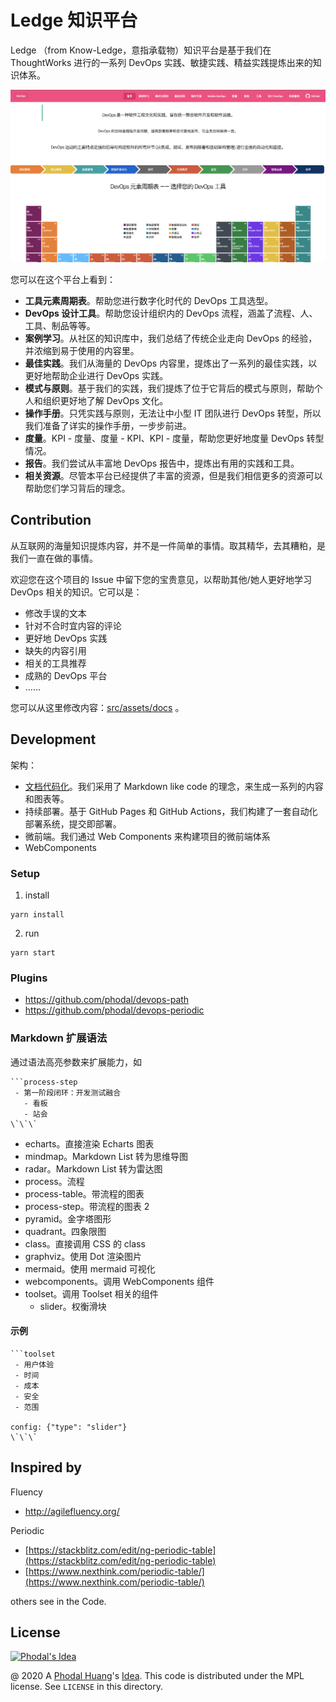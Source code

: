 # Ledge 知识平台

Ledge （from Know-Ledge，意指承载物）知识平台是基于我们在 ThoughtWorks 进行的一系列 DevOps 实践、敏捷实践、精益实践提炼出来的知识体系。

![Screenshots](docs/images/ledge-ss.png "Ledge 首页截图")

您可以在这个平台上看到：

 - **工具元素周期表**。帮助您进行数字化时代的 DevOps 工具选型。
 - **DevOps 设计工具**。帮助您设计组织内的 DevOps 流程，涵盖了流程、人、工具、制品等等。
 - **案例学习**。从社区的知识库中，我们总结了传统企业走向 DevOps 的经验，并浓缩到易于使用的内容里。
 - **最佳实践**。我们从海量的 DevOps 内容里，提炼出了一系列的最佳实践，以更好地帮助企业进行 DevOps 实践。
 - **模式与原则**。基于我们的实践，我们提炼了位于它背后的模式与原则，帮助个人和组织更好地了解 DevOps 文化。
 - **操作手册**。只凭实践与原则，无法让中小型 IT 团队进行 DevOps 转型，所以我们准备了详实的操作手册，一步步前进。
 - **度量**。KPI - 度量、度量 - KPI、KPI - 度量，帮助您更好地度量 DevOps 转型情况。
 - **报告**。我们尝试从丰富地 DevOps 报告中，提炼出有用的实践和工具。
 - **相关资源**。尽管本平台已经提供了丰富的资源，但是我们相信更多的资源可以帮助您们学习背后的理念。

## Contribution

从互联网的海量知识提炼内容，并不是一件简单的事情。取其精华，去其糟粕，是我们一直在做的事情。

欢迎您在这个项目的 Issue 中留下您的宝贵意见，以帮助其他/她人更好地学习 DevOps 相关的知识。它可以是：

 - 修改手误的文本
 - 针对不合时宜内容的评论
 - 更好地 DevOps 实践
 - 缺失的内容引用
 - 相关的工具推荐
 - 成熟的 DevOps 平台
 - ……

您可以从这里修改内容：[src/assets/docs](src/assets/docs) 。

## Development

架构：

 - [文档代码化](https://devops.phodal.com/practise#docs-like-code)。我们采用了 Markdown like code 的理念，来生成一系列的内容和图表等。
 - 持续部署。基于 GitHub Pages 和  GitHub Actions，我们构建了一套自动化部署系统，提交即部署。
 - 微前端。我们通过 Web Components 来构建项目的微前端体系
 - WebComponents

### Setup

1. install

```
yarn install
```

2. run

```
yarn start
```

### Plugins 

 - https://github.com/phodal/devops-path
 - https://github.com/phodal/devops-periodic
 
### Markdown 扩展语法

通过语法高亮参数来扩展能力，如 

```
```process-step
 - 第一阶段闭环：开发测试融合
   - 看板 
   - 站会 
\`\`\`
```

 - echarts。直接渲染 Echarts 图表
 - mindmap。Markdown List 转为思维导图
 - radar。Markdown List 转为雷达图
 - process。流程
 - process-table。带流程的图表
 - process-step。带流程的图表 2
 - pyramid。金字塔图形
 - quadrant。四象限图
 - class。直接调用 CSS 的 class
 - graphviz。使用 Dot 渲染图片
 - mermaid。使用 mermaid 可视化
 - webcomponents。调用 WebComponents 组件
 - toolset。调用 Toolset 相关的组件
   - slider。权衡滑块


#### 示例

```
```toolset
 - 用户体验
 - 时间
 - 成本
 - 安全
 - 范围

config: {"type": "slider"}
\`\`\`
```

## Inspired by

Fluency

 - http://agilefluency.org/

Periodic

 - [https://stackblitz.com/edit/ng-periodic-table](https://stackblitz.com/edit/ng-periodic-table)
 - [https://www.nexthink.com/periodic-table/](https://www.nexthink.com/periodic-table/)

others see in the Code.

License
---

[![Phodal's Idea](http://brand.phodal.com/shields/idea-small.svg)](http://ideas.phodal.com/)

@ 2020 A [Phodal Huang](https://www.phodal.com)'s [Idea](http://github.com/phodal/ideas).  This code is distributed under the MPL license. See `LICENSE` in this directory.

